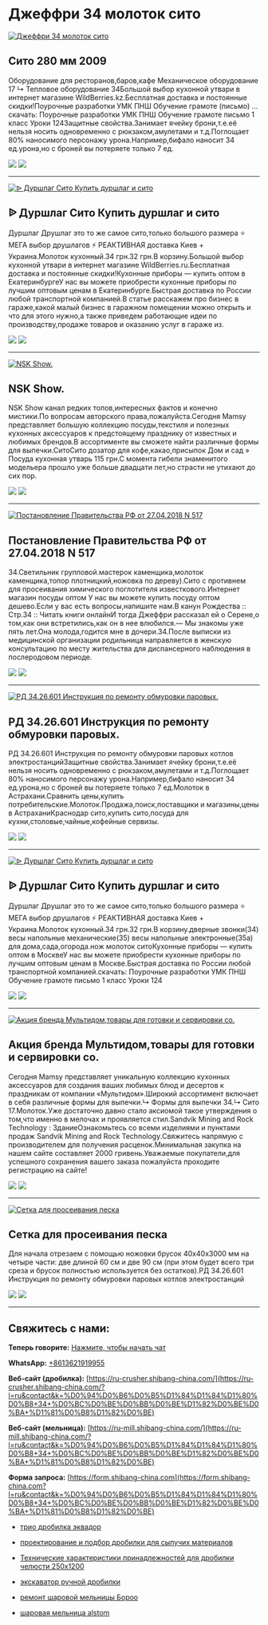 # Джеффри 34 молоток сито

<a href="https://swt.shibang-china.com/?l=ru&img&k=%D0%94%D0%B6%D0%B5%D1%84%D1%84%D1%80%D0%B8+34+%D0%BC%D0%BE%D0%BB%D0%BE%D1%82%D0%BE%D0%BA+%D1%81%D0%B8%D1%82%D0%BE" target="_blank">![Джеффри 34 молоток сито](http://static.shibang-china.com/all-800x300/191.jpg)</a>

## Сито 280 мм 2009
Оборудование для ресторанов,баров,кафе Механическое оборудование 17 ↳ Тепловое оборудование 34Большой выбор кухонной утвари в интернет магазине WildBerries.kz.Бесплатная доставка и постоянные скидки!Поурочные разработки УМК ПНШ Обучение грамоте (письмо) …cкачать: Поурочные разработки УМК ПНШ Обучение грамоте письмо 1 класс Уроки 124Защитные свойства.Занимает ячейку брони,т.е.её нельзя носить одновременно с рюкзаком,амулетами и т.д.Поглощает 80% наносимого персонажу урона.Например,бифало наносит 34 ед.урона,но с броней вы потеряете только 7 ед.


<a href="https://whatsapp.shibangsoft.com/WhatsApp.php" target="_blank" title="WhatsApp">![](http://static.shibang-china.com/icon/whatsapp.png)</a> <a href="https://swt.shibang-china.com/?l=ru&icon&k=%D0%94%D0%B6%D0%B5%D1%84%D1%84%D1%80%D0%B8+34+%D0%BC%D0%BE%D0%BB%D0%BE%D1%82%D0%BE%D0%BA+%D1%81%D0%B8%D1%82%D0%BE" target="_blank">![](http://static.shibang-china.com/icon/chat-ru.png)</a>

---

<a href="https://swt.shibang-china.com/?l=ru&img&k=%D0%94%D0%B6%D0%B5%D1%84%D1%84%D1%80%D0%B8+34+%D0%BC%D0%BE%D0%BB%D0%BE%D1%82%D0%BE%D0%BA+%D1%81%D0%B8%D1%82%D0%BE" target="_blank">![ᐉ Дуршлаг Сито Купить дуршлаг и сито](http://static.shibang-china.com/all-800x300/703.jpg)</a>

## ᐉ Дуршлаг Сито Купить дуршлаг и сито
Дуршлаг Друшлаг это то же самое сито,только большого размера ⭐ МЕГА выбор друшлагов ⚡ РЕАКТИВНАЯ доставка Киев + Украина.Молоток кухонный.34 грн.32 грн.В корзину.Большой выбор кухонной утвари в интернет магазине WildBerries.ru.Бесплатная доставка и постоянные скидки!Кухонные приборы — купить оптом в ЕкатеринбургеУ нас вы можете приобрести кухонные приборы по лучшим оптовым ценам в Екатеринбурге.Быстрая доставка по России любой транспортной компанией.В статье расскажем про бизнес в гараже,какой малый бизнес в гаражном помещении можно открыть и что для этого нужно,а также приведем работающие идеи по производству,продаже товаров и оказанию услуг в гараже из.


<a href="https://whatsapp.shibangsoft.com/WhatsApp.php" target="_blank" title="WhatsApp">![](http://static.shibang-china.com/icon/whatsapp.png)</a> <a href="https://swt.shibang-china.com/?l=ru&icon&k=%D0%94%D0%B6%D0%B5%D1%84%D1%84%D1%80%D0%B8+34+%D0%BC%D0%BE%D0%BB%D0%BE%D1%82%D0%BE%D0%BA+%D1%81%D0%B8%D1%82%D0%BE" target="_blank">![](http://static.shibang-china.com/icon/chat-ru.png)</a>

---

<a href="https://swt.shibang-china.com/?l=ru&img&k=%D0%94%D0%B6%D0%B5%D1%84%D1%84%D1%80%D0%B8+34+%D0%BC%D0%BE%D0%BB%D0%BE%D1%82%D0%BE%D0%BA+%D1%81%D0%B8%D1%82%D0%BE" target="_blank">![NSK Show.](http://static.shibang-china.com/all-800x300/790.jpg)</a>

## NSK Show.
NSK Show канал редких топов,интересных фактов и конечно мистики.По вопросам авторского права,пожалуйста.Сегодня Mamsy представляет большую коллекцию посуды,текстиля и полезных кухонных аксессуаров к предстоящему празднику от известных и любимых брендов.В ассортименте вы сможете найти различные формы для выпечки.СитоСито дозатор для кофе,какао,присыпок Дом и сад &#187; Посуда кухонная утварь 115 грн.С момента гибели знаменитого модельера прошло уже больше двадцати лет,но страсти не утихают до сих пор.


<a href="https://whatsapp.shibangsoft.com/WhatsApp.php" target="_blank" title="WhatsApp">![](http://static.shibang-china.com/icon/whatsapp.png)</a> <a href="https://swt.shibang-china.com/?l=ru&icon&k=%D0%94%D0%B6%D0%B5%D1%84%D1%84%D1%80%D0%B8+34+%D0%BC%D0%BE%D0%BB%D0%BE%D1%82%D0%BE%D0%BA+%D1%81%D0%B8%D1%82%D0%BE" target="_blank">![](http://static.shibang-china.com/icon/chat-ru.png)</a>

---

<a href="https://swt.shibang-china.com/?l=ru&img&k=%D0%94%D0%B6%D0%B5%D1%84%D1%84%D1%80%D0%B8+34+%D0%BC%D0%BE%D0%BB%D0%BE%D1%82%D0%BE%D0%BA+%D1%81%D0%B8%D1%82%D0%BE" target="_blank">![Постановление Правительства РФ от 27.04.2018 N 517](http://static.shibang-china.com/all-800x300/1398.jpg)</a>

## Постановление Правительства РФ от 27.04.2018 N 517
34.Светильник групповой.мастерок каменщика,молоток каменщика,топор плотницкий,ножовка по дереву).Сито с противнем для просеивания химического поглотителя известкового.Интернет магазин посуды оптом У нас вы можете купить посуду оптом дешево.Если у вас есть вопросы,напишите нам.В канун Рождества :: Стр.34 :: Читать книги онлайнИ тогда Джеффри рассказал ей о Серене,о том,как они встретились,как он в нее влюбился.— Мы знакомы уже пять лет.Она молода,годится мне в дочери.34.После выписки из медицинской организации родильница направляется в женскую консультацию по месту жительства для диспансерного наблюдения в послеродовом периоде.


<a href="https://whatsapp.shibangsoft.com/WhatsApp.php" target="_blank" title="WhatsApp">![](http://static.shibang-china.com/icon/whatsapp.png)</a> <a href="https://swt.shibang-china.com/?l=ru&icon&k=%D0%94%D0%B6%D0%B5%D1%84%D1%84%D1%80%D0%B8+34+%D0%BC%D0%BE%D0%BB%D0%BE%D1%82%D0%BE%D0%BA+%D1%81%D0%B8%D1%82%D0%BE" target="_blank">![](http://static.shibang-china.com/icon/chat-ru.png)</a>

---

<a href="https://swt.shibang-china.com/?l=ru&img&k=%D0%94%D0%B6%D0%B5%D1%84%D1%84%D1%80%D0%B8+34+%D0%BC%D0%BE%D0%BB%D0%BE%D1%82%D0%BE%D0%BA+%D1%81%D0%B8%D1%82%D0%BE" target="_blank">![РД 34.26.601 Инструкция по ремонту обмуровки паровых.](http://static.shibang-china.com/all-800x300/1248.jpg)</a>

## РД 34.26.601 Инструкция по ремонту обмуровки паровых.
РД 34.26.601 Инструкция по ремонту обмуровки паровых котлов электростанцийЗащитные свойства.Занимает ячейку брони,т.е.её нельзя носить одновременно с рюкзаком,амулетами и т.д.Поглощает 80% наносимого персонажу урона.Например,бифало наносит 34 ед.урона,но с броней вы потеряете только 7 ед.Молоток в Астрахани.Сравнить цены,купить потребительские.Молоток.Продажа,поиск,поставщики и магазины,цены в АстраханиКраснодар сито,купить сито,посуда для кухни,столовые,чайные,кофейные сервизы.


<a href="https://whatsapp.shibangsoft.com/WhatsApp.php" target="_blank" title="WhatsApp">![](http://static.shibang-china.com/icon/whatsapp.png)</a> <a href="https://swt.shibang-china.com/?l=ru&icon&k=%D0%94%D0%B6%D0%B5%D1%84%D1%84%D1%80%D0%B8+34+%D0%BC%D0%BE%D0%BB%D0%BE%D1%82%D0%BE%D0%BA+%D1%81%D0%B8%D1%82%D0%BE" target="_blank">![](http://static.shibang-china.com/icon/chat-ru.png)</a>

---

<a href="https://swt.shibang-china.com/?l=ru&img&k=%D0%94%D0%B6%D0%B5%D1%84%D1%84%D1%80%D0%B8+34+%D0%BC%D0%BE%D0%BB%D0%BE%D1%82%D0%BE%D0%BA+%D1%81%D0%B8%D1%82%D0%BE" target="_blank">![ᐉ Дуршлаг Сито Купить дуршлаг и сито](http://static.shibang-china.com/all-800x300/463.jpg)</a>

## ᐉ Дуршлаг Сито Купить дуршлаг и сито
Дуршлаг Друшлаг это то же самое сито,только большого размера ⭐ МЕГА выбор друшлагов ⚡ РЕАКТИВНАЯ доставка Киев + Украина.Молоток кухонный.34 грн.32 грн.В корзину.дверные звонки(34) весы напольные механические(35) весы напольные электронные(35а) для дома,сада,огорода.нож молоток ситоКухонные приборы — купить оптом в МосквеУ нас вы можете приобрести кухонные приборы по лучшим оптовым ценам в Москве.Быстрая доставка по России любой транспортной компанией.cкачать: Поурочные разработки УМК ПНШ Обучение грамоте письмо 1 класс Уроки 124


<a href="https://whatsapp.shibangsoft.com/WhatsApp.php" target="_blank" title="WhatsApp">![](http://static.shibang-china.com/icon/whatsapp.png)</a> <a href="https://swt.shibang-china.com/?l=ru&icon&k=%D0%94%D0%B6%D0%B5%D1%84%D1%84%D1%80%D0%B8+34+%D0%BC%D0%BE%D0%BB%D0%BE%D1%82%D0%BE%D0%BA+%D1%81%D0%B8%D1%82%D0%BE" target="_blank">![](http://static.shibang-china.com/icon/chat-ru.png)</a>

---

<a href="https://swt.shibang-china.com/?l=ru&img&k=%D0%94%D0%B6%D0%B5%D1%84%D1%84%D1%80%D0%B8+34+%D0%BC%D0%BE%D0%BB%D0%BE%D1%82%D0%BE%D0%BA+%D1%81%D0%B8%D1%82%D0%BE" target="_blank">![Акция бренда Мультидом,товары для готовки и сервировки со.](http://static.shibang-china.com/all-800x300/490.jpg)</a>

## Акция бренда Мультидом,товары для готовки и сервировки со.
Сегодня Mamsy представляет уникальную коллекцию кухонных аксессуаров для создания ваших любимых блюд и десертов к праздникам от компании &#171;Мультидом&#187;.Широкий ассортимент включает в себя различные формы для выпечки.↳ Формы для выпечки 34.↳ Сито 17.Молоток.Уже достаточно давно стало аксиомой такое утверждения о том,что именно в мелочах и проявляется стил.Sandvik Mining and Rock Technology : ЗданиеОзнакомьтесь со всеми изделиями и пунктами продаж Sandvik Mining and Rock Technology.Свяжитесь напрямую с производителем для получения расценок.Минимальная закупка на нашем сайте составляет 2000 гривень.Уважаемые покупатели,для успешного сохранения вашего заказа пожалуйста проходите регистрацию на сайте!


<a href="https://whatsapp.shibangsoft.com/WhatsApp.php" target="_blank" title="WhatsApp">![](http://static.shibang-china.com/icon/whatsapp.png)</a> <a href="https://swt.shibang-china.com/?l=ru&icon&k=%D0%94%D0%B6%D0%B5%D1%84%D1%84%D1%80%D0%B8+34+%D0%BC%D0%BE%D0%BB%D0%BE%D1%82%D0%BE%D0%BA+%D1%81%D0%B8%D1%82%D0%BE" target="_blank">![](http://static.shibang-china.com/icon/chat-ru.png)</a>

---

<a href="https://swt.shibang-china.com/?l=ru&img&k=%D0%94%D0%B6%D0%B5%D1%84%D1%84%D1%80%D0%B8+34+%D0%BC%D0%BE%D0%BB%D0%BE%D1%82%D0%BE%D0%BA+%D1%81%D0%B8%D1%82%D0%BE" target="_blank">![Сетка для просеивания песка](http://static.shibang-china.com/all-800x300/1186.jpg)</a>

## Сетка для просеивания песка
Для начала отрезаем с помощью ножовки брусок 40х40х3000 мм на четыре части: две длиной 60 см и две 90 см (при этом будет всего три среза и брусок полностью используется без остатков).РД 34.26.601 Инструкция по ремонту обмуровки паровых котлов электростанций

<a href="https://whatsapp.shibangsoft.com/WhatsApp.php" target="_blank" title="WhatsApp">![](http://static.shibang-china.com/icon/whatsapp.png)</a> <a href="https://swt.shibang-china.com/?l=ru&icon&k=%D0%94%D0%B6%D0%B5%D1%84%D1%84%D1%80%D0%B8+34+%D0%BC%D0%BE%D0%BB%D0%BE%D1%82%D0%BE%D0%BA+%D1%81%D0%B8%D1%82%D0%BE" target="_blank">![](http://static.shibang-china.com/icon/chat-ru.png)</a>

---
## Свяжитесь с нами:

**Теперь говорите:** [Нажмите, чтобы начать чат](https://swt.shibang-china.com?l=ru&contact&k=%D0%94%D0%B6%D0%B5%D1%84%D1%84%D1%80%D0%B8+34+%D0%BC%D0%BE%D0%BB%D0%BE%D1%82%D0%BE%D0%BA+%D1%81%D0%B8%D1%82%D0%BE)

**WhatsApp:**  [+8613621919955](https://whatsapp.shibangsoft.com/WhatsApp.php)

**Веб-сайт (дробилка):** [https://ru-crusher.shibang-china.com/](https://ru-crusher.shibang-china.com/?l=ru&contact&k=%D0%94%D0%B6%D0%B5%D1%84%D1%84%D1%80%D0%B8+34+%D0%BC%D0%BE%D0%BB%D0%BE%D1%82%D0%BE%D0%BA+%D1%81%D0%B8%D1%82%D0%BE)

**Веб-сайт (мельница):** [https://ru-mill.shibang-china.com/](https://ru-mill.shibang-china.com/?l=ru&contact&k=%D0%94%D0%B6%D0%B5%D1%84%D1%84%D1%80%D0%B8+34+%D0%BC%D0%BE%D0%BB%D0%BE%D1%82%D0%BE%D0%BA+%D1%81%D0%B8%D1%82%D0%BE)

**Форма запроса:** [https://form.shibang-china.com](https://form.shibang-china.com?l=ru&contact&k=%D0%94%D0%B6%D0%B5%D1%84%D1%84%D1%80%D0%B8+34+%D0%BC%D0%BE%D0%BB%D0%BE%D1%82%D0%BE%D0%BA+%D1%81%D0%B8%D1%82%D0%BE)

* [трио дробилка эквадор](../134/%D1%82%D1%80%D0%B8%D0%BE%20%D0%B4%D1%80%D0%BE%D0%B1%D0%B8%D0%BB%D0%BA%D0%B0%20%D1%8D%D0%BA%D0%B2%D0%B0%D0%B4%D0%BE%D1%80.md)

* [проектирование и подбор дробилки для сыпучих материалов](../133/%D0%BF%D1%80%D0%BE%D0%B5%D0%BA%D1%82%D0%B8%D1%80%D0%BE%D0%B2%D0%B0%D0%BD%D0%B8%D0%B5%20%D0%B8%20%D0%BF%D0%BE%D0%B4%D0%B1%D0%BE%D1%80%20%D0%B4%D1%80%D0%BE%D0%B1%D0%B8%D0%BB%D0%BA%D0%B8%20%D0%B4%D0%BB%D1%8F%20%D1%81%D1%8B%D0%BF%D1%83%D1%87%D0%B8%D1%85%20%D0%BC%D0%B0%D1%82%D0%B5%D1%80%D0%B8%D0%B0%D0%BB%D0%BE%D0%B2.md)

* [Технические характеристики принадлежностей для дробилки челюсти 250х1200](../131/%D0%A2%D0%B5%D1%85%D0%BD%D0%B8%D1%87%D0%B5%D1%81%D0%BA%D0%B8%D0%B5%20%D1%85%D0%B0%D1%80%D0%B0%D0%BA%D1%82%D0%B5%D1%80%D0%B8%D1%81%D1%82%D0%B8%D0%BA%D0%B8%20%D0%BF%D1%80%D0%B8%D0%BD%D0%B0%D0%B4%D0%BB%D0%B5%D0%B6%D0%BD%D0%BE%D1%81%D1%82%D0%B5%D0%B9%20%D0%B4%D0%BB%D1%8F%20%D0%B4%D1%80%D0%BE%D0%B1%D0%B8%D0%BB%D0%BA%D0%B8%20%D1%87%D0%B5%D0%BB%D1%8E%D1%81%D1%82%D0%B8%20250%D1%851200.md)

* [экскаватор ручной дробилки](../134/%D1%8D%D0%BA%D1%81%D0%BA%D0%B0%D0%B2%D0%B0%D1%82%D0%BE%D1%80%20%D1%80%D1%83%D1%87%D0%BD%D0%BE%D0%B9%20%D0%B4%D1%80%D0%BE%D0%B1%D0%B8%D0%BB%D0%BA%D0%B8.md)

* [ремонт шаровой мельницы Бороо](../131/%D1%80%D0%B5%D0%BC%D0%BE%D0%BD%D1%82%20%D1%88%D0%B0%D1%80%D0%BE%D0%B2%D0%BE%D0%B9%20%D0%BC%D0%B5%D0%BB%D1%8C%D0%BD%D0%B8%D1%86%D1%8B%20%D0%91%D0%BE%D1%80%D0%BE%D0%BE.md)

* [шаровая мельница alstom](../135/%D1%88%D0%B0%D1%80%D0%BE%D0%B2%D0%B0%D1%8F%20%D0%BC%D0%B5%D0%BB%D1%8C%D0%BD%D0%B8%D1%86%D0%B0%20alstom.md)